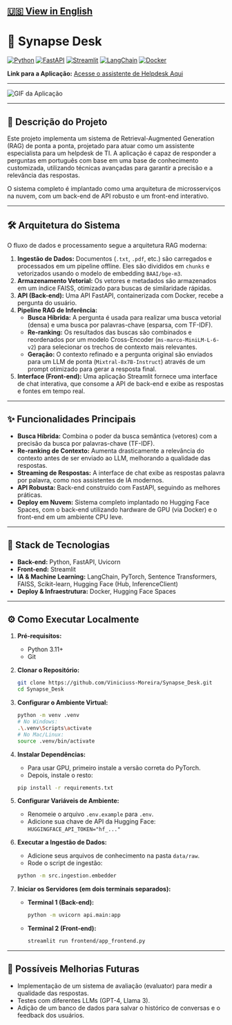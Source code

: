 [🇺🇸 View in English](./README.md)
---
# 🤖 Synapse Desk

[![Python](https://img.shields.io/badge/Python-3.11-3776AB?style=for-the-badge&logo=python&logoColor=white)](https://www.python.org/)
[![FastAPI](https://img.shields.io/badge/FastAPI-0.100.0-009688?style=for-the-badge&logo=fastapi&logoColor=white)](https://fastapi.tiangolo.com/)
[![Streamlit](https://img.shields.io/badge/Streamlit-1.28.0-FF4B4B?style=for-the-badge&logo=streamlit&logoColor=white)](https://streamlit.io/)
[![LangChain](https://img.shields.io/badge/LangChain-0.1.0-F79533?style=for-the-badge&logo=langchain&logoColor=white)](https://www.langchain.com/)
[![Docker](https://img.shields.io/badge/Docker-20.10-2496ED?style=for-the-badge&logo=docker&logoColor=white)](https://www.docker.com/)

**Link para a Aplicação:** [Acesse o assistente de Helpdesk Aqui](https://vinimoreira-rag-frontend.hf.space)

---

![GIF da Aplicação](./img/demo.gif)

---

## 📖 Descrição do Projeto

Este projeto implementa um sistema de Retrieval-Augmented Generation (RAG) de ponta a ponta, projetado para atuar como um assistente especialista para um helpdesk de TI. A aplicação é capaz de responder a perguntas em português com base em uma base de conhecimento customizada, utilizando técnicas avançadas para garantir a precisão e a relevância das respostas.

O sistema completo é implantado como uma arquitetura de microsserviços na nuvem, com um back-end de API robusto e um front-end interativo.

---

## 🛠️ Arquitetura do Sistema

O fluxo de dados e processamento segue a arquitetura RAG moderna:

1.  **Ingestão de Dados:** Documentos (`.txt`, `.pdf`, etc.) são carregados e processados em um pipeline offline. Eles são divididos em `chunks` e vetorizados usando o modelo de embedding `BAAI/bge-m3`.
2.  **Armazenamento Vetorial:** Os vetores e metadados são armazenados em um índice FAISS, otimizado para buscas de similaridade rápidas.
3.  **API (Back-end):** Uma API FastAPI, containerizada com Docker, recebe a pergunta do usuário.
4.  **Pipeline RAG de Inferência:**
    * **Busca Híbrida:** A pergunta é usada para realizar uma busca vetorial (densa) e uma busca por palavras-chave (esparsa, com TF-IDF).
    * **Re-ranking:** Os resultados das buscas são combinados e reordenados por um modelo Cross-Encoder (`ms-marco-MiniLM-L-6-v2`) para selecionar os trechos de contexto mais relevantes.
    * **Geração:** O contexto refinado e a pergunta original são enviados para um LLM de ponta (`Mixtral-8x7B-Instruct`) através de um prompt otimizado para gerar a resposta final.
5.  **Interface (Front-end):** Uma aplicação Streamlit fornece uma interface de chat interativa, que consome a API de back-end e exibe as respostas e fontes em tempo real.

---

## ✨ Funcionalidades Principais

* **Busca Híbrida:** Combina o poder da busca semântica (vetores) com a precisão da busca por palavras-chave (TF-IDF).
* **Re-ranking de Contexto:** Aumenta drasticamente a relevância do contexto antes de ser enviado ao LLM, melhorando a qualidade das respostas.
* **Streaming de Respostas:** A interface de chat exibe as respostas palavra por palavra, como nos assistentes de IA modernos.
* **API Robusta:** Back-end construído com FastAPI, seguindo as melhores práticas.
* **Deploy em Nuvem:** Sistema completo implantado no Hugging Face Spaces, com o back-end utilizando hardware de GPU (via Docker) e o front-end em um ambiente CPU leve.

---

## 🚀 Stack de Tecnologias

* **Back-end:** Python, FastAPI, Uvicorn
* **Front-end:** Streamlit
* **IA & Machine Learning:** LangChain, PyTorch, Sentence Transformers, FAISS, Scikit-learn, Hugging Face (Hub, InferenceClient)
* **Deploy & Infraestrutura:** Docker, Hugging Face Spaces

---

## ⚙️ Como Executar Localmente

1.  **Pré-requisitos:**
    * Python 3.11+
    * Git

2.  **Clonar o Repositório:**
    ```bash
    git clone https://github.com/Viniciuss-Moreira/Synapse_Desk.git
    cd Synapse_Desk
    ```

3.  **Configurar o Ambiente Virtual:**
    ```bash
    python -m venv .venv
    # No Windows:
    .\.venv\Scripts\activate
    # No Mac/Linux:
    source .venv/bin/activate
    ```

4.  **Instalar Dependências:**
    * Para usar GPU, primeiro instale a versão correta do PyTorch.
    * Depois, instale o resto:
    ```bash
    pip install -r requirements.txt
    ```

5.  **Configurar Variáveis de Ambiente:**
    * Renomeie o arquivo `.env.example` para `.env`.
    * Adicione sua chave de API da Hugging Face: `HUGGINGFACE_API_TOKEN="hf_..."`

6.  **Executar a Ingestão de Dados:**
    * Adicione seus arquivos de conhecimento na pasta `data/raw`.
    * Rode o script de ingestão:
    ```bash
    python -m src.ingestion.embedder
    ```

7.  **Iniciar os Servidores (em dois terminais separados):**
    * **Terminal 1 (Back-end):**
      ```bash
      python -m uvicorn api.main:app
      ```
    * **Terminal 2 (Front-end):**
      ```bash
      streamlit run frontend/app_frontend.py
      ```

---

## 🔮 Possíveis Melhorias Futuras

* Implementação de um sistema de avaliação (evaluator) para medir a qualidade das respostas.
* Testes com diferentes LLMs (GPT-4, Llama 3).
* Adição de um banco de dados para salvar o histórico de conversas e o feedback dos usuários.
